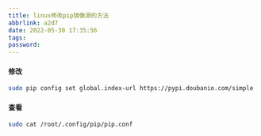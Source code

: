 ```yaml
---
title: linux修改pip镜像源的方法
abbrlink: a2d7
date: 2022-05-30 17:35:56
tags:
password:
---
```


#### 修改

~~~bash
sudo pip config set global.index-url https://pypi.doubanio.com/simple
~~~

#### 查看

~~~bash
sudo cat /root/.config/pip/pip.conf
~~~

